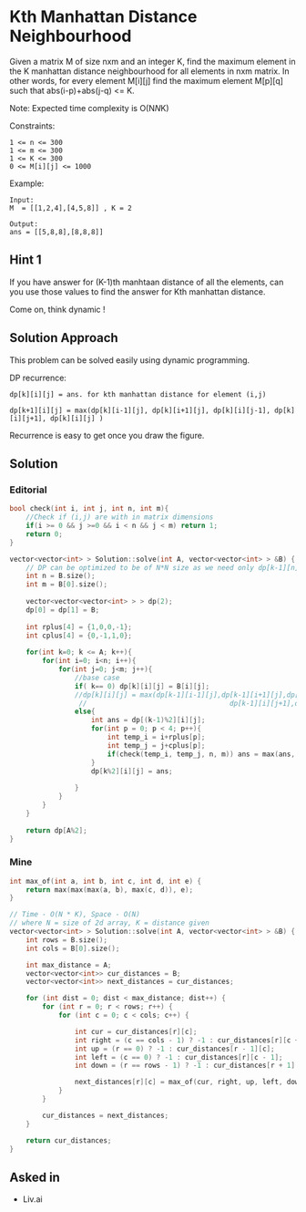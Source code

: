# Kth Manhattan Distance Neighbourhood

Given a matrix M of size nxm and an integer K, find the maximum element in the K manhattan distance neighbourhood for all elements in nxm matrix. 
In other words, for every element M[i][j] find the maximum element M[p][q] such that abs(i-p)+abs(j-q) <= K.

Note: Expected time complexity is O(N*N*K)

Constraints:
```
1 <= n <= 300
1 <= m <= 300
1 <= K <= 300
0 <= M[i][j] <= 1000
```
Example:
```
Input:
M  = [[1,2,4],[4,5,8]] , K = 2

Output:
ans = [[5,8,8],[8,8,8]]
```

## Hint 1

If you have answer for (K-1)th manhtaan distance of all the elements, can you use those values to find the answer for Kth manhattan distance.

Come on, think dynamic !

## Solution Approach

This problem can be solved easily using dynamic programming.

DP recurrence:
```
dp[k][i][j] = ans. for kth manhattan distance for element (i,j)

dp[k+1][i][j] = max(dp[k][i-1][j], dp[k][i+1][j], dp[k][i][j-1], dp[k][i][j+1], dp[k][i][j] )
```
Recurrence is easy to get once you draw the figure.


## Solution

### Editorial
```cpp
bool check(int i, int j, int n, int m){
	//Check if (i,j) are with in matrix dimensions
	if(i >= 0 && j >=0 && i < n && j < m) return 1;
	return 0;
}

vector<vector<int> > Solution::solve(int A, vector<vector<int> > &B) {
	// DP can be optimized to be of N*N size as we need only dp[k-1][n][n] for dp[k][n][n]
	int n = B.size();
	int m = B[0].size();
	
	vector<vector<vector<int> > > dp(2);
	dp[0] = dp[1] = B;
	
	int rplus[4] = {1,0,0,-1};
	int cplus[4] = {0,-1,1,0};
	
	for(int k=0; k <= A; k++){
		for(int i=0; i<n; i++){
			for(int j=0; j<m; j++){
				//base case
				if( k== 0) dp[k][i][j] = B[i][j];
				//dp[k][i][j] = max(dp[k-1][i-1][j],dp[k-1][i+1][j],dp[k-1][i][j-1],
				 //                                   dp[k-1][i][j+1],dp[k-1][i][j])
				else{
					int ans = dp[(k-1)%2][i][j];
					for(int p = 0; p < 4; p++){
						int temp_i = i+rplus[p];
						int temp_j = j+cplus[p];
						if(check(temp_i, temp_j, n, m)) ans = max(ans, dp[(k-1)%2][temp_i][temp_j]);
					}
					dp[k%2][i][j] = ans;
	
				}
			}
		}
	}
	
	return dp[A%2];
}
```

### Mine
```cpp
int max_of(int a, int b, int c, int d, int e) {
    return max(max(max(a, b), max(c, d)), e);
}

// Time - O(N * K), Space - O(N)
// where N = size of 2d array, K = distance given
vector<vector<int> > Solution::solve(int A, vector<vector<int> > &B) {
    int rows = B.size();
    int cols = B[0].size();

    int max_distance = A;
    vector<vector<int>> cur_distances = B;
    vector<vector<int>> next_distances = cur_distances;

    for (int dist = 0; dist < max_distance; dist++) {
        for (int r = 0; r < rows; r++) {
            for (int c = 0; c < cols; c++) {

                int cur = cur_distances[r][c];
                int right = (c == cols - 1) ? -1 : cur_distances[r][c + 1];
                int up = (r == 0) ? -1 : cur_distances[r - 1][c];
                int left = (c == 0) ? -1 : cur_distances[r][c - 1];
                int down = (r == rows - 1) ? -1 : cur_distances[r + 1][c];

                next_distances[r][c] = max_of(cur, right, up, left, down);
            }
        }

        cur_distances = next_distances;
    }

    return cur_distances;
}
```

## Asked in
* Liv.ai